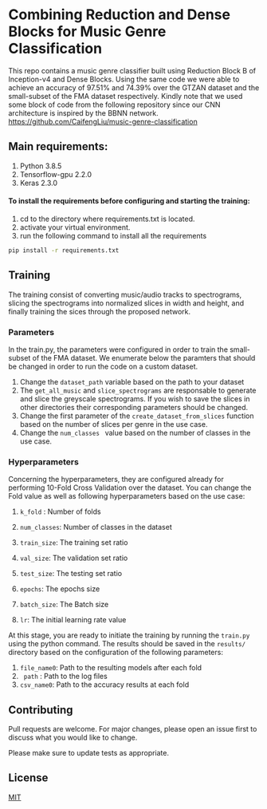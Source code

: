 # Combining Reduction and Dense Blocks for Music Genre Classification
This repo contains a music genre classifier built using Reduction Block B of Inception-v4 and Dense Blocks. Using the same code we were able to achieve an accuracy of 97.51% and 74.39% over the GTZAN dataset and the small-subset of the FMA dataset respectively.
Kindly note that we used some block of code from the following repository since our CNN architecture is inspired by the BBNN network.
https://github.com/CaifengLiu/music-genre-classification

## Main requirements:
  1. Python 3.8.5
  2. Tensorflow-gpu 2.2.0
  3. Keras 2.3.0 

#### To install the requirements before configuring and starting the training:
  1. cd to the directory where requirements.txt is located.
  2. activate your virtual environment.
  3. run the following command to install all the requirements
  
```bash
pip install -r requirements.txt
```

## Training
The training consist of converting music/audio tracks to spectrograms, slicing the spectrograms into normalized slices in width and height, and finally training the sices through the proposed network.

### Parameters
In the train.py, the parameters were configured in order to train the small-subset of the FMA dataset.
We enumerate below the paramters that should be changed in order to run the code on a custom dataset.

  1. Change the ``` dataset_path ``` variable based on the path to your dataset
  2. The ``` get_all_music ``` and ``` slice_spectrograms ``` are responsable to generate and slice the greyscale spectrograms. If you wish to save the slices in   other directories their corresponding parameters should be changed.
  3. Change the first parameter of the ``` create_dataset_from_slices ``` function based on the number of slices per genre in the use case.
  4. Change the ```num_classes ``` value based on the number of classes in the use case.

### Hyperparameters
Concerning the hyperparameters, they are configured already for performing 10-Fold Cross Validation over the dataset.
You can change the Fold value as well as following hyperparameters based on the use case:

  1. ``` k_fold ``` : Number of folds
  2. ``` num_classes ```: Number of classes in the dataset
  3. ``` train_size ```: The training set ratio
  4. ``` val_size ```: The validation set ratio
  5. ``` test_size ```: The testing set ratio

  6. ``` epochs ```: The epochs size
  7. ``` batch_size ```: The Batch size
  8. ``` lr ```: The initial learning rate value

At this stage, you are ready to initiate the training by running the ```train.py``` using the python command.
The results should be saved in the ```results/``` directory based on the configuration of the following parameters:

1. ```file_name0```: Path to the resulting models after each fold
2. ``` path``` : Path to the log files
3. ```csv_name0```: Path to the accuracy results at each fold  
  


## Contributing
Pull requests are welcome. For major changes, please open an issue first to discuss what you would like to change.

Please make sure to update tests as appropriate.

## License
[MIT](https://choosealicense.com/licenses/mit/)
